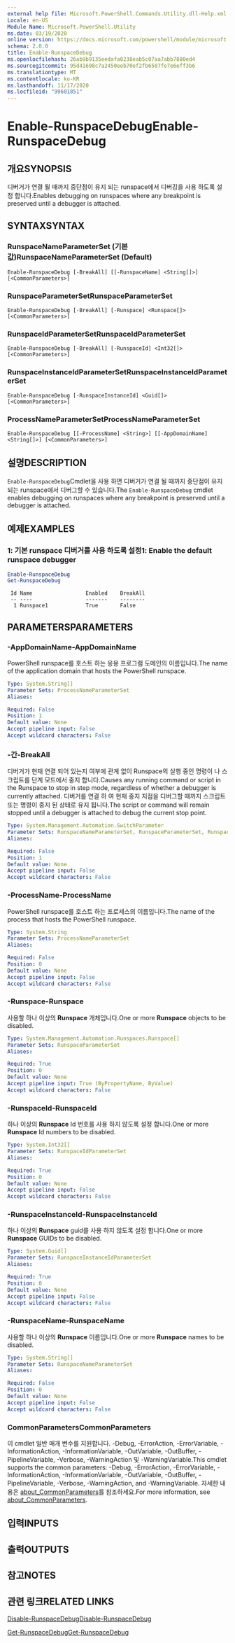 ```yaml
---
external help file: Microsoft.PowerShell.Commands.Utility.dll-Help.xml
Locale: en-US
Module Name: Microsoft.PowerShell.Utility
ms.date: 03/19/2020
online version: https://docs.microsoft.com/powershell/module/microsoft.powershell.utility/enable-runspacedebug?view=powershell-7.2&WT.mc_id=ps-gethelp
schema: 2.0.0
title: Enable-RunspaceDebug
ms.openlocfilehash: 26ab9b9135eedafa0238eab5c07aa7abb7880ed4
ms.sourcegitcommit: 95d41698c7a2450eeb70ef2fb6507fe7e6eff3b6
ms.translationtype: MT
ms.contentlocale: ko-KR
ms.lasthandoff: 11/17/2020
ms.locfileid: "99601851"
---
```

# <span data-ttu-id="2b58e-102">Enable-RunspaceDebug</span><span class="sxs-lookup"><span data-stu-id="2b58e-102">Enable-RunspaceDebug</span></span>

## <span data-ttu-id="2b58e-103">개요</span><span class="sxs-lookup"><span data-stu-id="2b58e-103">SYNOPSIS</span></span>
<span data-ttu-id="2b58e-104">디버거가 연결 될 때까지 중단점이 유지 되는 runspace에서 디버깅을 사용 하도록 설정 합니다.</span><span class="sxs-lookup"><span data-stu-id="2b58e-104">Enables debugging on runspaces where any breakpoint is preserved until a debugger is attached.</span></span>

## <span data-ttu-id="2b58e-105">SYNTAX</span><span class="sxs-lookup"><span data-stu-id="2b58e-105">SYNTAX</span></span>

### <span data-ttu-id="2b58e-106">RunspaceNameParameterSet (기본값)</span><span class="sxs-lookup"><span data-stu-id="2b58e-106">RunspaceNameParameterSet (Default)</span></span>

```
Enable-RunspaceDebug [-BreakAll] [[-RunspaceName] <String[]>] [<CommonParameters>]
```

### <span data-ttu-id="2b58e-107">RunspaceParameterSet</span><span class="sxs-lookup"><span data-stu-id="2b58e-107">RunspaceParameterSet</span></span>

```
Enable-RunspaceDebug [-BreakAll] [-Runspace] <Runspace[]> [<CommonParameters>]
```

### <span data-ttu-id="2b58e-108">RunspaceIdParameterSet</span><span class="sxs-lookup"><span data-stu-id="2b58e-108">RunspaceIdParameterSet</span></span>

```
Enable-RunspaceDebug [-BreakAll] [-RunspaceId] <Int32[]> [<CommonParameters>]
```

### <span data-ttu-id="2b58e-109">RunspaceInstanceIdParameterSet</span><span class="sxs-lookup"><span data-stu-id="2b58e-109">RunspaceInstanceIdParameterSet</span></span>

```
Enable-RunspaceDebug [-RunspaceInstanceId] <Guid[]> [<CommonParameters>]
```

### <span data-ttu-id="2b58e-110">ProcessNameParameterSet</span><span class="sxs-lookup"><span data-stu-id="2b58e-110">ProcessNameParameterSet</span></span>

```
Enable-RunspaceDebug [[-ProcessName] <String>] [[-AppDomainName] <String[]>] [<CommonParameters>]
```

## <span data-ttu-id="2b58e-111">설명</span><span class="sxs-lookup"><span data-stu-id="2b58e-111">DESCRIPTION</span></span>

<span data-ttu-id="2b58e-112">`Enable-RunspaceDebug`Cmdlet을 사용 하면 디버거가 연결 될 때까지 중단점이 유지 되는 runspace에서 디버그할 수 있습니다.</span><span class="sxs-lookup"><span data-stu-id="2b58e-112">The `Enable-RunspaceDebug` cmdlet enables debugging on runspaces where any breakpoint is preserved until a debugger is attached.</span></span>

## <span data-ttu-id="2b58e-113">예제</span><span class="sxs-lookup"><span data-stu-id="2b58e-113">EXAMPLES</span></span>

### <span data-ttu-id="2b58e-114">1: 기본 runspace 디버거를 사용 하도록 설정</span><span class="sxs-lookup"><span data-stu-id="2b58e-114">1: Enable the default runspace debugger</span></span>

```powershell
Enable-RunspaceDebug
Get-RunspaceDebug
```

```Output
 Id Name                 Enabled    BreakAll
 -- ----                 -------    --------
  1 Runspace1            True       False
```

## <span data-ttu-id="2b58e-115">PARAMETERS</span><span class="sxs-lookup"><span data-stu-id="2b58e-115">PARAMETERS</span></span>

### <span data-ttu-id="2b58e-116">-AppDomainName</span><span class="sxs-lookup"><span data-stu-id="2b58e-116">-AppDomainName</span></span>

<span data-ttu-id="2b58e-117">PowerShell runspace를 호스트 하는 응용 프로그램 도메인의 이름입니다.</span><span class="sxs-lookup"><span data-stu-id="2b58e-117">The name of the application domain that hosts the PowerShell runspace.</span></span>

```yaml
Type: System.String[]
Parameter Sets: ProcessNameParameterSet
Aliases:

Required: False
Position: 1
Default value: None
Accept pipeline input: False
Accept wildcard characters: False
```

### <span data-ttu-id="2b58e-118">-간</span><span class="sxs-lookup"><span data-stu-id="2b58e-118">-BreakAll</span></span>

<span data-ttu-id="2b58e-119">디버거가 현재 연결 되어 있는지 여부에 관계 없이 Runspace의 실행 중인 명령이 나 스크립트를 단계 모드에서 중지 합니다.</span><span class="sxs-lookup"><span data-stu-id="2b58e-119">Causes any running command or script in the Runspace to stop in step mode, regardless of whether a debugger is currently attached.</span></span> <span data-ttu-id="2b58e-120">디버거를 연결 하 여 현재 중지 지점을 디버그할 때까지 스크립트 또는 명령이 중지 된 상태로 유지 됩니다.</span><span class="sxs-lookup"><span data-stu-id="2b58e-120">The script or command will remain stopped until a debugger is attached to debug the current stop point.</span></span>

```yaml
Type: System.Management.Automation.SwitchParameter
Parameter Sets: RunspaceNameParameterSet, RunspaceParameterSet, RunspaceIdParameterSet
Aliases:

Required: False
Position: 1
Default value: None
Accept pipeline input: False
Accept wildcard characters: False
```

### <span data-ttu-id="2b58e-121">-ProcessName</span><span class="sxs-lookup"><span data-stu-id="2b58e-121">-ProcessName</span></span>

<span data-ttu-id="2b58e-122">PowerShell runspace를 호스트 하는 프로세스의 이름입니다.</span><span class="sxs-lookup"><span data-stu-id="2b58e-122">The name of the process that hosts the PowerShell runspace.</span></span>

```yaml
Type: System.String
Parameter Sets: ProcessNameParameterSet
Aliases:

Required: False
Position: 0
Default value: None
Accept pipeline input: False
Accept wildcard characters: False
```

### <span data-ttu-id="2b58e-123">-Runspace</span><span class="sxs-lookup"><span data-stu-id="2b58e-123">-Runspace</span></span>

<span data-ttu-id="2b58e-124">사용할 하나 이상의 **Runspace** 개체입니다.</span><span class="sxs-lookup"><span data-stu-id="2b58e-124">One or more **Runspace** objects to be disabled.</span></span>

```yaml
Type: System.Management.Automation.Runspaces.Runspace[]
Parameter Sets: RunspaceParameterSet
Aliases:

Required: True
Position: 0
Default value: None
Accept pipeline input: True (ByPropertyName, ByValue)
Accept wildcard characters: False
```

### <span data-ttu-id="2b58e-125">-RunspaceId</span><span class="sxs-lookup"><span data-stu-id="2b58e-125">-RunspaceId</span></span>

<span data-ttu-id="2b58e-126">하나 이상의 **Runspace** Id 번호를 사용 하지 않도록 설정 합니다.</span><span class="sxs-lookup"><span data-stu-id="2b58e-126">One or more **Runspace** Id numbers to be disabled.</span></span>

```yaml
Type: System.Int32[]
Parameter Sets: RunspaceIdParameterSet
Aliases:

Required: True
Position: 0
Default value: None
Accept pipeline input: False
Accept wildcard characters: False
```

### <span data-ttu-id="2b58e-127">-RunspaceInstanceId</span><span class="sxs-lookup"><span data-stu-id="2b58e-127">-RunspaceInstanceId</span></span>

<span data-ttu-id="2b58e-128">하나 이상의 **Runspace** guid를 사용 하지 않도록 설정 합니다.</span><span class="sxs-lookup"><span data-stu-id="2b58e-128">One or more **Runspace** GUIDs to be disabled.</span></span>

```yaml
Type: System.Guid[]
Parameter Sets: RunspaceInstanceIdParameterSet
Aliases:

Required: True
Position: 0
Default value: None
Accept pipeline input: False
Accept wildcard characters: False
```

### <span data-ttu-id="2b58e-129">-RunspaceName</span><span class="sxs-lookup"><span data-stu-id="2b58e-129">-RunspaceName</span></span>

<span data-ttu-id="2b58e-130">사용할 하나 이상의 **Runspace** 이름입니다.</span><span class="sxs-lookup"><span data-stu-id="2b58e-130">One or more **Runspace** names to be disabled.</span></span>

```yaml
Type: System.String[]
Parameter Sets: RunspaceNameParameterSet
Aliases:

Required: False
Position: 0
Default value: None
Accept pipeline input: False
Accept wildcard characters: False
```

### <span data-ttu-id="2b58e-131">CommonParameters</span><span class="sxs-lookup"><span data-stu-id="2b58e-131">CommonParameters</span></span>

<span data-ttu-id="2b58e-132">이 cmdlet 일반 매개 변수를 지원합니다. -Debug, -ErrorAction, -ErrorVariable, -InformationAction, -InformationVariable, -OutVariable, -OutBuffer, -PipelineVariable, -Verbose, -WarningAction 및 -WarningVariable.</span><span class="sxs-lookup"><span data-stu-id="2b58e-132">This cmdlet supports the common parameters: -Debug, -ErrorAction, -ErrorVariable, -InformationAction, -InformationVariable, -OutVariable, -OutBuffer, -PipelineVariable, -Verbose, -WarningAction, and -WarningVariable.</span></span> <span data-ttu-id="2b58e-133">자세한 내용은 [about_CommonParameters](https://go.microsoft.com/fwlink/?LinkID=113216)를 참조하세요.</span><span class="sxs-lookup"><span data-stu-id="2b58e-133">For more information, see [about_CommonParameters](https://go.microsoft.com/fwlink/?LinkID=113216).</span></span>

## <span data-ttu-id="2b58e-134">입력</span><span class="sxs-lookup"><span data-stu-id="2b58e-134">INPUTS</span></span>

## <span data-ttu-id="2b58e-135">출력</span><span class="sxs-lookup"><span data-stu-id="2b58e-135">OUTPUTS</span></span>

## <span data-ttu-id="2b58e-136">참고</span><span class="sxs-lookup"><span data-stu-id="2b58e-136">NOTES</span></span>

## <span data-ttu-id="2b58e-137">관련 링크</span><span class="sxs-lookup"><span data-stu-id="2b58e-137">RELATED LINKS</span></span>

[<span data-ttu-id="2b58e-138">Disable-RunspaceDebug</span><span class="sxs-lookup"><span data-stu-id="2b58e-138">Disable-RunspaceDebug</span></span>](Disable-RunspaceDebug.md)

[<span data-ttu-id="2b58e-139">Get-RunspaceDebug</span><span class="sxs-lookup"><span data-stu-id="2b58e-139">Get-RunspaceDebug</span></span>](Get-RunspaceDebug.md)

